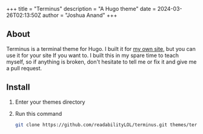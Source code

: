 +++
title = "Terminus"
description = "A Hugo theme"
date = 2024-03-26T02:13:50Z
author = "Joshua Anand"
+++

## About

Terminus is a terminal theme for Hugo. I built it for [my own site](https://blog.glitched.tech), but you can use it for your site If you want to. I built this in my spare time to teach myself, so if anything is broken, don't hesitate to tell me or fix it and give me a pull request. 

## Install

1. Enter your themes directory

2. Run this command 
    ```bash
    git clone https://github.com/readabilityLOL/terminus.git themes/terminus
    ```
